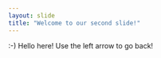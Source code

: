 ```yaml
---
layout: slide
title: "Welcome to our second slide!"
---
```

:-) Hello here! 
Use the left arrow to go back!
